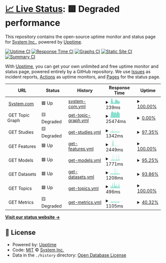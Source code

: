 # [📈 Live Status](https://SystemInternal.github.io/uptime): <!--live status--> **🟨 Degraded performance**

This repository contains the open-source uptime monitor and status page for [System Inc.](https://www.system.com), powered by [Upptime](https://github.com/upptime/upptime).

[![Uptime CI](https://github.com/SystemInternal/uptime/workflows/Uptime%20CI/badge.svg)](https://github.com/SystemInternal/uptime/actions?query=workflow%3A%22Uptime+CI%22)
[![Response Time CI](https://github.com/SystemInternal/uptime/workflows/Response%20Time%20CI/badge.svg)](https://github.com/SystemInternal/uptime/actions?query=workflow%3A%22Response+Time+CI%22)
[![Graphs CI](https://github.com/SystemInternal/uptime/workflows/Graphs%20CI/badge.svg)](https://github.com/SystemInternal/uptime/actions?query=workflow%3A%22Graphs+CI%22)
[![Static Site CI](https://github.com/SystemInternal/uptime/workflows/Static%20Site%20CI/badge.svg)](https://github.com/SystemInternal/uptime/actions?query=workflow%3A%22Static+Site+CI%22)
[![Summary CI](https://github.com/SystemInternal/uptime/workflows/Summary%20CI/badge.svg)](https://github.com/SystemInternal/uptime/actions?query=workflow%3A%22Summary+CI%22)

With [Upptime](https://upptime.js.org), you can get your own unlimited and free uptime monitor and status page, powered entirely by a GitHub repository. We use [Issues](https://github.com/SystemInternal/uptime/issues) as incident reports, [Actions](https://github.com/SystemInternal/uptime/actions) as uptime monitors, and [Pages](https://SystemInternal.github.io/uptime) for the status page.

<!--start: status pages-->
<!-- This summary is generated by Upptime (https://github.com/upptime/upptime) -->
<!-- Do not edit this manually, your changes will be overwritten -->
<!-- prettier-ignore -->
| URL | Status | History | Response Time | Uptime |
| --- | ------ | ------- | ------------- | ------ |
| <img alt="" src="https://icons.duckduckgo.com/ip3/www.system.com.ico" height="13"> [System.com](https://www.system.com) | 🟩 Up | [system-com.yml](https://github.com/SystemInternal/uptime/commits/HEAD/history/system-com.yml) | <details><summary><img alt="Response time graph" src="./graphs/system-com/response-time-week.png" height="20"> 239ms</summary><br><a href="https://SystemInternal.github.io/uptime/history/system-com"><img alt="Response time 237" src="https://img.shields.io/endpoint?url=https%3A%2F%2Fraw.githubusercontent.com%2FSystemInternal%2Fuptime%2FHEAD%2Fapi%2Fsystem-com%2Fresponse-time.json"></a><br><a href="https://SystemInternal.github.io/uptime/history/system-com"><img alt="24-hour response time 174" src="https://img.shields.io/endpoint?url=https%3A%2F%2Fraw.githubusercontent.com%2FSystemInternal%2Fuptime%2FHEAD%2Fapi%2Fsystem-com%2Fresponse-time-day.json"></a><br><a href="https://SystemInternal.github.io/uptime/history/system-com"><img alt="7-day response time 239" src="https://img.shields.io/endpoint?url=https%3A%2F%2Fraw.githubusercontent.com%2FSystemInternal%2Fuptime%2FHEAD%2Fapi%2Fsystem-com%2Fresponse-time-week.json"></a><br><a href="https://SystemInternal.github.io/uptime/history/system-com"><img alt="30-day response time 222" src="https://img.shields.io/endpoint?url=https%3A%2F%2Fraw.githubusercontent.com%2FSystemInternal%2Fuptime%2FHEAD%2Fapi%2Fsystem-com%2Fresponse-time-month.json"></a><br><a href="https://SystemInternal.github.io/uptime/history/system-com"><img alt="1-year response time 237" src="https://img.shields.io/endpoint?url=https%3A%2F%2Fraw.githubusercontent.com%2FSystemInternal%2Fuptime%2FHEAD%2Fapi%2Fsystem-com%2Fresponse-time-year.json"></a></details> | <details><summary><a href="https://SystemInternal.github.io/uptime/history/system-com">100.00%</a></summary><a href="https://SystemInternal.github.io/uptime/history/system-com"><img alt="All-time uptime 100.00%" src="https://img.shields.io/endpoint?url=https%3A%2F%2Fraw.githubusercontent.com%2FSystemInternal%2Fuptime%2FHEAD%2Fapi%2Fsystem-com%2Fuptime.json"></a><br><a href="https://SystemInternal.github.io/uptime/history/system-com"><img alt="24-hour uptime 100.00%" src="https://img.shields.io/endpoint?url=https%3A%2F%2Fraw.githubusercontent.com%2FSystemInternal%2Fuptime%2FHEAD%2Fapi%2Fsystem-com%2Fuptime-day.json"></a><br><a href="https://SystemInternal.github.io/uptime/history/system-com"><img alt="7-day uptime 100.00%" src="https://img.shields.io/endpoint?url=https%3A%2F%2Fraw.githubusercontent.com%2FSystemInternal%2Fuptime%2FHEAD%2Fapi%2Fsystem-com%2Fuptime-week.json"></a><br><a href="https://SystemInternal.github.io/uptime/history/system-com"><img alt="30-day uptime 100.00%" src="https://img.shields.io/endpoint?url=https%3A%2F%2Fraw.githubusercontent.com%2FSystemInternal%2Fuptime%2FHEAD%2Fapi%2Fsystem-com%2Fuptime-month.json"></a><br><a href="https://SystemInternal.github.io/uptime/history/system-com"><img alt="1-year uptime 100.00%" src="https://img.shields.io/endpoint?url=https%3A%2F%2Fraw.githubusercontent.com%2FSystemInternal%2Fuptime%2FHEAD%2Fapi%2Fsystem-com%2Fuptime-year.json"></a></details>
| <img alt="" src="https://icons.duckduckgo.com/ip3/null.ico" height="13"> GET Topic Graph | 🟨 Degraded | [get-topic-graph.yml](https://github.com/SystemInternal/uptime/commits/HEAD/history/get-topic-graph.yml) | <details><summary><img alt="Response time graph" src="./graphs/get-topic-graph/response-time-week.png" height="20"> 25474ms</summary><br><a href="https://SystemInternal.github.io/uptime/history/get-topic-graph"><img alt="Response time 5394" src="https://img.shields.io/endpoint?url=https%3A%2F%2Fraw.githubusercontent.com%2FSystemInternal%2Fuptime%2FHEAD%2Fapi%2Fget-topic-graph%2Fresponse-time.json"></a><br><a href="https://SystemInternal.github.io/uptime/history/get-topic-graph"><img alt="24-hour response time 19967" src="https://img.shields.io/endpoint?url=https%3A%2F%2Fraw.githubusercontent.com%2FSystemInternal%2Fuptime%2FHEAD%2Fapi%2Fget-topic-graph%2Fresponse-time-day.json"></a><br><a href="https://SystemInternal.github.io/uptime/history/get-topic-graph"><img alt="7-day response time 25474" src="https://img.shields.io/endpoint?url=https%3A%2F%2Fraw.githubusercontent.com%2FSystemInternal%2Fuptime%2FHEAD%2Fapi%2Fget-topic-graph%2Fresponse-time-week.json"></a><br><a href="https://SystemInternal.github.io/uptime/history/get-topic-graph"><img alt="30-day response time 23148" src="https://img.shields.io/endpoint?url=https%3A%2F%2Fraw.githubusercontent.com%2FSystemInternal%2Fuptime%2FHEAD%2Fapi%2Fget-topic-graph%2Fresponse-time-month.json"></a><br><a href="https://SystemInternal.github.io/uptime/history/get-topic-graph"><img alt="1-year response time 5394" src="https://img.shields.io/endpoint?url=https%3A%2F%2Fraw.githubusercontent.com%2FSystemInternal%2Fuptime%2FHEAD%2Fapi%2Fget-topic-graph%2Fresponse-time-year.json"></a></details> | <details><summary><a href="https://SystemInternal.github.io/uptime/history/get-topic-graph">0.00%</a></summary><a href="https://SystemInternal.github.io/uptime/history/get-topic-graph"><img alt="All-time uptime 43.72%" src="https://img.shields.io/endpoint?url=https%3A%2F%2Fraw.githubusercontent.com%2FSystemInternal%2Fuptime%2FHEAD%2Fapi%2Fget-topic-graph%2Fuptime.json"></a><br><a href="https://SystemInternal.github.io/uptime/history/get-topic-graph"><img alt="24-hour uptime 0.00%" src="https://img.shields.io/endpoint?url=https%3A%2F%2Fraw.githubusercontent.com%2FSystemInternal%2Fuptime%2FHEAD%2Fapi%2Fget-topic-graph%2Fuptime-day.json"></a><br><a href="https://SystemInternal.github.io/uptime/history/get-topic-graph"><img alt="7-day uptime 0.00%" src="https://img.shields.io/endpoint?url=https%3A%2F%2Fraw.githubusercontent.com%2FSystemInternal%2Fuptime%2FHEAD%2Fapi%2Fget-topic-graph%2Fuptime-week.json"></a><br><a href="https://SystemInternal.github.io/uptime/history/get-topic-graph"><img alt="30-day uptime 0.62%" src="https://img.shields.io/endpoint?url=https%3A%2F%2Fraw.githubusercontent.com%2FSystemInternal%2Fuptime%2FHEAD%2Fapi%2Fget-topic-graph%2Fuptime-month.json"></a><br><a href="https://SystemInternal.github.io/uptime/history/get-topic-graph"><img alt="1-year uptime 43.72%" src="https://img.shields.io/endpoint?url=https%3A%2F%2Fraw.githubusercontent.com%2FSystemInternal%2Fuptime%2FHEAD%2Fapi%2Fget-topic-graph%2Fuptime-year.json"></a></details>
| <img alt="" src="https://icons.duckduckgo.com/ip3/null.ico" height="13"> GET Studies | 🟨 Degraded | [get-studies.yml](https://github.com/SystemInternal/uptime/commits/HEAD/history/get-studies.yml) | <details><summary><img alt="Response time graph" src="./graphs/get-studies/response-time-week.png" height="20"> 1342ms</summary><br><a href="https://SystemInternal.github.io/uptime/history/get-studies"><img alt="Response time 1421" src="https://img.shields.io/endpoint?url=https%3A%2F%2Fraw.githubusercontent.com%2FSystemInternal%2Fuptime%2FHEAD%2Fapi%2Fget-studies%2Fresponse-time.json"></a><br><a href="https://SystemInternal.github.io/uptime/history/get-studies"><img alt="24-hour response time 960" src="https://img.shields.io/endpoint?url=https%3A%2F%2Fraw.githubusercontent.com%2FSystemInternal%2Fuptime%2FHEAD%2Fapi%2Fget-studies%2Fresponse-time-day.json"></a><br><a href="https://SystemInternal.github.io/uptime/history/get-studies"><img alt="7-day response time 1342" src="https://img.shields.io/endpoint?url=https%3A%2F%2Fraw.githubusercontent.com%2FSystemInternal%2Fuptime%2FHEAD%2Fapi%2Fget-studies%2Fresponse-time-week.json"></a><br><a href="https://SystemInternal.github.io/uptime/history/get-studies"><img alt="30-day response time 1342" src="https://img.shields.io/endpoint?url=https%3A%2F%2Fraw.githubusercontent.com%2FSystemInternal%2Fuptime%2FHEAD%2Fapi%2Fget-studies%2Fresponse-time-month.json"></a><br><a href="https://SystemInternal.github.io/uptime/history/get-studies"><img alt="1-year response time 1421" src="https://img.shields.io/endpoint?url=https%3A%2F%2Fraw.githubusercontent.com%2FSystemInternal%2Fuptime%2FHEAD%2Fapi%2Fget-studies%2Fresponse-time-year.json"></a></details> | <details><summary><a href="https://SystemInternal.github.io/uptime/history/get-studies">97.35%</a></summary><a href="https://SystemInternal.github.io/uptime/history/get-studies"><img alt="All-time uptime 98.79%" src="https://img.shields.io/endpoint?url=https%3A%2F%2Fraw.githubusercontent.com%2FSystemInternal%2Fuptime%2FHEAD%2Fapi%2Fget-studies%2Fuptime.json"></a><br><a href="https://SystemInternal.github.io/uptime/history/get-studies"><img alt="24-hour uptime 99.97%" src="https://img.shields.io/endpoint?url=https%3A%2F%2Fraw.githubusercontent.com%2FSystemInternal%2Fuptime%2FHEAD%2Fapi%2Fget-studies%2Fuptime-day.json"></a><br><a href="https://SystemInternal.github.io/uptime/history/get-studies"><img alt="7-day uptime 97.35%" src="https://img.shields.io/endpoint?url=https%3A%2F%2Fraw.githubusercontent.com%2FSystemInternal%2Fuptime%2FHEAD%2Fapi%2Fget-studies%2Fuptime-week.json"></a><br><a href="https://SystemInternal.github.io/uptime/history/get-studies"><img alt="30-day uptime 97.98%" src="https://img.shields.io/endpoint?url=https%3A%2F%2Fraw.githubusercontent.com%2FSystemInternal%2Fuptime%2FHEAD%2Fapi%2Fget-studies%2Fuptime-month.json"></a><br><a href="https://SystemInternal.github.io/uptime/history/get-studies"><img alt="1-year uptime 98.79%" src="https://img.shields.io/endpoint?url=https%3A%2F%2Fraw.githubusercontent.com%2FSystemInternal%2Fuptime%2FHEAD%2Fapi%2Fget-studies%2Fuptime-year.json"></a></details>
| <img alt="" src="https://icons.duckduckgo.com/ip3/null.ico" height="13"> GET Features | 🟩 Up | [get-features.yml](https://github.com/SystemInternal/uptime/commits/HEAD/history/get-features.yml) | <details><summary><img alt="Response time graph" src="./graphs/get-features/response-time-week.png" height="20"> 2449ms</summary><br><a href="https://SystemInternal.github.io/uptime/history/get-features"><img alt="Response time 2388" src="https://img.shields.io/endpoint?url=https%3A%2F%2Fraw.githubusercontent.com%2FSystemInternal%2Fuptime%2FHEAD%2Fapi%2Fget-features%2Fresponse-time.json"></a><br><a href="https://SystemInternal.github.io/uptime/history/get-features"><img alt="24-hour response time 544" src="https://img.shields.io/endpoint?url=https%3A%2F%2Fraw.githubusercontent.com%2FSystemInternal%2Fuptime%2FHEAD%2Fapi%2Fget-features%2Fresponse-time-day.json"></a><br><a href="https://SystemInternal.github.io/uptime/history/get-features"><img alt="7-day response time 2449" src="https://img.shields.io/endpoint?url=https%3A%2F%2Fraw.githubusercontent.com%2FSystemInternal%2Fuptime%2FHEAD%2Fapi%2Fget-features%2Fresponse-time-week.json"></a><br><a href="https://SystemInternal.github.io/uptime/history/get-features"><img alt="30-day response time 2683" src="https://img.shields.io/endpoint?url=https%3A%2F%2Fraw.githubusercontent.com%2FSystemInternal%2Fuptime%2FHEAD%2Fapi%2Fget-features%2Fresponse-time-month.json"></a><br><a href="https://SystemInternal.github.io/uptime/history/get-features"><img alt="1-year response time 2388" src="https://img.shields.io/endpoint?url=https%3A%2F%2Fraw.githubusercontent.com%2FSystemInternal%2Fuptime%2FHEAD%2Fapi%2Fget-features%2Fresponse-time-year.json"></a></details> | <details><summary><a href="https://SystemInternal.github.io/uptime/history/get-features">100.00%</a></summary><a href="https://SystemInternal.github.io/uptime/history/get-features"><img alt="All-time uptime 99.82%" src="https://img.shields.io/endpoint?url=https%3A%2F%2Fraw.githubusercontent.com%2FSystemInternal%2Fuptime%2FHEAD%2Fapi%2Fget-features%2Fuptime.json"></a><br><a href="https://SystemInternal.github.io/uptime/history/get-features"><img alt="24-hour uptime 100.00%" src="https://img.shields.io/endpoint?url=https%3A%2F%2Fraw.githubusercontent.com%2FSystemInternal%2Fuptime%2FHEAD%2Fapi%2Fget-features%2Fuptime-day.json"></a><br><a href="https://SystemInternal.github.io/uptime/history/get-features"><img alt="7-day uptime 100.00%" src="https://img.shields.io/endpoint?url=https%3A%2F%2Fraw.githubusercontent.com%2FSystemInternal%2Fuptime%2FHEAD%2Fapi%2Fget-features%2Fuptime-week.json"></a><br><a href="https://SystemInternal.github.io/uptime/history/get-features"><img alt="30-day uptime 100.00%" src="https://img.shields.io/endpoint?url=https%3A%2F%2Fraw.githubusercontent.com%2FSystemInternal%2Fuptime%2FHEAD%2Fapi%2Fget-features%2Fuptime-month.json"></a><br><a href="https://SystemInternal.github.io/uptime/history/get-features"><img alt="1-year uptime 99.82%" src="https://img.shields.io/endpoint?url=https%3A%2F%2Fraw.githubusercontent.com%2FSystemInternal%2Fuptime%2FHEAD%2Fapi%2Fget-features%2Fuptime-year.json"></a></details>
| <img alt="" src="https://icons.duckduckgo.com/ip3/null.ico" height="13"> GET Models | 🟩 Up | [get-models.yml](https://github.com/SystemInternal/uptime/commits/HEAD/history/get-models.yml) | <details><summary><img alt="Response time graph" src="./graphs/get-models/response-time-week.png" height="20"> 1771ms</summary><br><a href="https://SystemInternal.github.io/uptime/history/get-models"><img alt="Response time 1592" src="https://img.shields.io/endpoint?url=https%3A%2F%2Fraw.githubusercontent.com%2FSystemInternal%2Fuptime%2FHEAD%2Fapi%2Fget-models%2Fresponse-time.json"></a><br><a href="https://SystemInternal.github.io/uptime/history/get-models"><img alt="24-hour response time 2654" src="https://img.shields.io/endpoint?url=https%3A%2F%2Fraw.githubusercontent.com%2FSystemInternal%2Fuptime%2FHEAD%2Fapi%2Fget-models%2Fresponse-time-day.json"></a><br><a href="https://SystemInternal.github.io/uptime/history/get-models"><img alt="7-day response time 1771" src="https://img.shields.io/endpoint?url=https%3A%2F%2Fraw.githubusercontent.com%2FSystemInternal%2Fuptime%2FHEAD%2Fapi%2Fget-models%2Fresponse-time-week.json"></a><br><a href="https://SystemInternal.github.io/uptime/history/get-models"><img alt="30-day response time 1395" src="https://img.shields.io/endpoint?url=https%3A%2F%2Fraw.githubusercontent.com%2FSystemInternal%2Fuptime%2FHEAD%2Fapi%2Fget-models%2Fresponse-time-month.json"></a><br><a href="https://SystemInternal.github.io/uptime/history/get-models"><img alt="1-year response time 1592" src="https://img.shields.io/endpoint?url=https%3A%2F%2Fraw.githubusercontent.com%2FSystemInternal%2Fuptime%2FHEAD%2Fapi%2Fget-models%2Fresponse-time-year.json"></a></details> | <details><summary><a href="https://SystemInternal.github.io/uptime/history/get-models">95.25%</a></summary><a href="https://SystemInternal.github.io/uptime/history/get-models"><img alt="All-time uptime 98.66%" src="https://img.shields.io/endpoint?url=https%3A%2F%2Fraw.githubusercontent.com%2FSystemInternal%2Fuptime%2FHEAD%2Fapi%2Fget-models%2Fuptime.json"></a><br><a href="https://SystemInternal.github.io/uptime/history/get-models"><img alt="24-hour uptime 100.00%" src="https://img.shields.io/endpoint?url=https%3A%2F%2Fraw.githubusercontent.com%2FSystemInternal%2Fuptime%2FHEAD%2Fapi%2Fget-models%2Fuptime-day.json"></a><br><a href="https://SystemInternal.github.io/uptime/history/get-models"><img alt="7-day uptime 95.25%" src="https://img.shields.io/endpoint?url=https%3A%2F%2Fraw.githubusercontent.com%2FSystemInternal%2Fuptime%2FHEAD%2Fapi%2Fget-models%2Fuptime-week.json"></a><br><a href="https://SystemInternal.github.io/uptime/history/get-models"><img alt="30-day uptime 97.84%" src="https://img.shields.io/endpoint?url=https%3A%2F%2Fraw.githubusercontent.com%2FSystemInternal%2Fuptime%2FHEAD%2Fapi%2Fget-models%2Fuptime-month.json"></a><br><a href="https://SystemInternal.github.io/uptime/history/get-models"><img alt="1-year uptime 98.66%" src="https://img.shields.io/endpoint?url=https%3A%2F%2Fraw.githubusercontent.com%2FSystemInternal%2Fuptime%2FHEAD%2Fapi%2Fget-models%2Fuptime-year.json"></a></details>
| <img alt="" src="https://icons.duckduckgo.com/ip3/null.ico" height="13"> GET Datasets | 🟩 Up | [get-datasets.yml](https://github.com/SystemInternal/uptime/commits/HEAD/history/get-datasets.yml) | <details><summary><img alt="Response time graph" src="./graphs/get-datasets/response-time-week.png" height="20"> 1208ms</summary><br><a href="https://SystemInternal.github.io/uptime/history/get-datasets"><img alt="Response time 1343" src="https://img.shields.io/endpoint?url=https%3A%2F%2Fraw.githubusercontent.com%2FSystemInternal%2Fuptime%2FHEAD%2Fapi%2Fget-datasets%2Fresponse-time.json"></a><br><a href="https://SystemInternal.github.io/uptime/history/get-datasets"><img alt="24-hour response time 920" src="https://img.shields.io/endpoint?url=https%3A%2F%2Fraw.githubusercontent.com%2FSystemInternal%2Fuptime%2FHEAD%2Fapi%2Fget-datasets%2Fresponse-time-day.json"></a><br><a href="https://SystemInternal.github.io/uptime/history/get-datasets"><img alt="7-day response time 1208" src="https://img.shields.io/endpoint?url=https%3A%2F%2Fraw.githubusercontent.com%2FSystemInternal%2Fuptime%2FHEAD%2Fapi%2Fget-datasets%2Fresponse-time-week.json"></a><br><a href="https://SystemInternal.github.io/uptime/history/get-datasets"><img alt="30-day response time 1166" src="https://img.shields.io/endpoint?url=https%3A%2F%2Fraw.githubusercontent.com%2FSystemInternal%2Fuptime%2FHEAD%2Fapi%2Fget-datasets%2Fresponse-time-month.json"></a><br><a href="https://SystemInternal.github.io/uptime/history/get-datasets"><img alt="1-year response time 1343" src="https://img.shields.io/endpoint?url=https%3A%2F%2Fraw.githubusercontent.com%2FSystemInternal%2Fuptime%2FHEAD%2Fapi%2Fget-datasets%2Fresponse-time-year.json"></a></details> | <details><summary><a href="https://SystemInternal.github.io/uptime/history/get-datasets">93.86%</a></summary><a href="https://SystemInternal.github.io/uptime/history/get-datasets"><img alt="All-time uptime 98.94%" src="https://img.shields.io/endpoint?url=https%3A%2F%2Fraw.githubusercontent.com%2FSystemInternal%2Fuptime%2FHEAD%2Fapi%2Fget-datasets%2Fuptime.json"></a><br><a href="https://SystemInternal.github.io/uptime/history/get-datasets"><img alt="24-hour uptime 91.92%" src="https://img.shields.io/endpoint?url=https%3A%2F%2Fraw.githubusercontent.com%2FSystemInternal%2Fuptime%2FHEAD%2Fapi%2Fget-datasets%2Fuptime-day.json"></a><br><a href="https://SystemInternal.github.io/uptime/history/get-datasets"><img alt="7-day uptime 93.86%" src="https://img.shields.io/endpoint?url=https%3A%2F%2Fraw.githubusercontent.com%2FSystemInternal%2Fuptime%2FHEAD%2Fapi%2Fget-datasets%2Fuptime-week.json"></a><br><a href="https://SystemInternal.github.io/uptime/history/get-datasets"><img alt="30-day uptime 96.31%" src="https://img.shields.io/endpoint?url=https%3A%2F%2Fraw.githubusercontent.com%2FSystemInternal%2Fuptime%2FHEAD%2Fapi%2Fget-datasets%2Fuptime-month.json"></a><br><a href="https://SystemInternal.github.io/uptime/history/get-datasets"><img alt="1-year uptime 98.94%" src="https://img.shields.io/endpoint?url=https%3A%2F%2Fraw.githubusercontent.com%2FSystemInternal%2Fuptime%2FHEAD%2Fapi%2Fget-datasets%2Fuptime-year.json"></a></details>
| <img alt="" src="https://icons.duckduckgo.com/ip3/null.ico" height="13"> GET Topics | 🟩 Up | [get-topics.yml](https://github.com/SystemInternal/uptime/commits/HEAD/history/get-topics.yml) | <details><summary><img alt="Response time graph" src="./graphs/get-topics/response-time-week.png" height="20"> 496ms</summary><br><a href="https://SystemInternal.github.io/uptime/history/get-topics"><img alt="Response time 1351" src="https://img.shields.io/endpoint?url=https%3A%2F%2Fraw.githubusercontent.com%2FSystemInternal%2Fuptime%2FHEAD%2Fapi%2Fget-topics%2Fresponse-time.json"></a><br><a href="https://SystemInternal.github.io/uptime/history/get-topics"><img alt="24-hour response time 666" src="https://img.shields.io/endpoint?url=https%3A%2F%2Fraw.githubusercontent.com%2FSystemInternal%2Fuptime%2FHEAD%2Fapi%2Fget-topics%2Fresponse-time-day.json"></a><br><a href="https://SystemInternal.github.io/uptime/history/get-topics"><img alt="7-day response time 496" src="https://img.shields.io/endpoint?url=https%3A%2F%2Fraw.githubusercontent.com%2FSystemInternal%2Fuptime%2FHEAD%2Fapi%2Fget-topics%2Fresponse-time-week.json"></a><br><a href="https://SystemInternal.github.io/uptime/history/get-topics"><img alt="30-day response time 1452" src="https://img.shields.io/endpoint?url=https%3A%2F%2Fraw.githubusercontent.com%2FSystemInternal%2Fuptime%2FHEAD%2Fapi%2Fget-topics%2Fresponse-time-month.json"></a><br><a href="https://SystemInternal.github.io/uptime/history/get-topics"><img alt="1-year response time 1351" src="https://img.shields.io/endpoint?url=https%3A%2F%2Fraw.githubusercontent.com%2FSystemInternal%2Fuptime%2FHEAD%2Fapi%2Fget-topics%2Fresponse-time-year.json"></a></details> | <details><summary><a href="https://SystemInternal.github.io/uptime/history/get-topics">100.00%</a></summary><a href="https://SystemInternal.github.io/uptime/history/get-topics"><img alt="All-time uptime 99.90%" src="https://img.shields.io/endpoint?url=https%3A%2F%2Fraw.githubusercontent.com%2FSystemInternal%2Fuptime%2FHEAD%2Fapi%2Fget-topics%2Fuptime.json"></a><br><a href="https://SystemInternal.github.io/uptime/history/get-topics"><img alt="24-hour uptime 100.00%" src="https://img.shields.io/endpoint?url=https%3A%2F%2Fraw.githubusercontent.com%2FSystemInternal%2Fuptime%2FHEAD%2Fapi%2Fget-topics%2Fuptime-day.json"></a><br><a href="https://SystemInternal.github.io/uptime/history/get-topics"><img alt="7-day uptime 100.00%" src="https://img.shields.io/endpoint?url=https%3A%2F%2Fraw.githubusercontent.com%2FSystemInternal%2Fuptime%2FHEAD%2Fapi%2Fget-topics%2Fuptime-week.json"></a><br><a href="https://SystemInternal.github.io/uptime/history/get-topics"><img alt="30-day uptime 100.00%" src="https://img.shields.io/endpoint?url=https%3A%2F%2Fraw.githubusercontent.com%2FSystemInternal%2Fuptime%2FHEAD%2Fapi%2Fget-topics%2Fuptime-month.json"></a><br><a href="https://SystemInternal.github.io/uptime/history/get-topics"><img alt="1-year uptime 99.90%" src="https://img.shields.io/endpoint?url=https%3A%2F%2Fraw.githubusercontent.com%2FSystemInternal%2Fuptime%2FHEAD%2Fapi%2Fget-topics%2Fuptime-year.json"></a></details>
| <img alt="" src="https://icons.duckduckgo.com/ip3/null.ico" height="13"> GET Metrics | 🟨 Degraded | [get-metrics.yml](https://github.com/SystemInternal/uptime/commits/HEAD/history/get-metrics.yml) | <details><summary><img alt="Response time graph" src="./graphs/get-metrics/response-time-week.png" height="20"> 1105ms</summary><br><a href="https://SystemInternal.github.io/uptime/history/get-metrics"><img alt="Response time 1135" src="https://img.shields.io/endpoint?url=https%3A%2F%2Fraw.githubusercontent.com%2FSystemInternal%2Fuptime%2FHEAD%2Fapi%2Fget-metrics%2Fresponse-time.json"></a><br><a href="https://SystemInternal.github.io/uptime/history/get-metrics"><img alt="24-hour response time 927" src="https://img.shields.io/endpoint?url=https%3A%2F%2Fraw.githubusercontent.com%2FSystemInternal%2Fuptime%2FHEAD%2Fapi%2Fget-metrics%2Fresponse-time-day.json"></a><br><a href="https://SystemInternal.github.io/uptime/history/get-metrics"><img alt="7-day response time 1105" src="https://img.shields.io/endpoint?url=https%3A%2F%2Fraw.githubusercontent.com%2FSystemInternal%2Fuptime%2FHEAD%2Fapi%2Fget-metrics%2Fresponse-time-week.json"></a><br><a href="https://SystemInternal.github.io/uptime/history/get-metrics"><img alt="30-day response time 1113" src="https://img.shields.io/endpoint?url=https%3A%2F%2Fraw.githubusercontent.com%2FSystemInternal%2Fuptime%2FHEAD%2Fapi%2Fget-metrics%2Fresponse-time-month.json"></a><br><a href="https://SystemInternal.github.io/uptime/history/get-metrics"><img alt="1-year response time 1135" src="https://img.shields.io/endpoint?url=https%3A%2F%2Fraw.githubusercontent.com%2FSystemInternal%2Fuptime%2FHEAD%2Fapi%2Fget-metrics%2Fresponse-time-year.json"></a></details> | <details><summary><a href="https://SystemInternal.github.io/uptime/history/get-metrics">40.32%</a></summary><a href="https://SystemInternal.github.io/uptime/history/get-metrics"><img alt="All-time uptime 97.22%" src="https://img.shields.io/endpoint?url=https%3A%2F%2Fraw.githubusercontent.com%2FSystemInternal%2Fuptime%2FHEAD%2Fapi%2Fget-metrics%2Fuptime.json"></a><br><a href="https://SystemInternal.github.io/uptime/history/get-metrics"><img alt="24-hour uptime 23.81%" src="https://img.shields.io/endpoint?url=https%3A%2F%2Fraw.githubusercontent.com%2FSystemInternal%2Fuptime%2FHEAD%2Fapi%2Fget-metrics%2Fuptime-day.json"></a><br><a href="https://SystemInternal.github.io/uptime/history/get-metrics"><img alt="7-day uptime 40.32%" src="https://img.shields.io/endpoint?url=https%3A%2F%2Fraw.githubusercontent.com%2FSystemInternal%2Fuptime%2FHEAD%2Fapi%2Fget-metrics%2Fuptime-week.json"></a><br><a href="https://SystemInternal.github.io/uptime/history/get-metrics"><img alt="30-day uptime 86.27%" src="https://img.shields.io/endpoint?url=https%3A%2F%2Fraw.githubusercontent.com%2FSystemInternal%2Fuptime%2FHEAD%2Fapi%2Fget-metrics%2Fuptime-month.json"></a><br><a href="https://SystemInternal.github.io/uptime/history/get-metrics"><img alt="1-year uptime 97.22%" src="https://img.shields.io/endpoint?url=https%3A%2F%2Fraw.githubusercontent.com%2FSystemInternal%2Fuptime%2FHEAD%2Fapi%2Fget-metrics%2Fuptime-year.json"></a></details>

<!--end: status pages-->

[**Visit our status website →**](https://SystemInternal.github.io/uptime)

## 📄 License

- Powered by: [Upptime](https://github.com/upptime/upptime)
- Code: [MIT](./LICENSE) © [System Inc.](system.com)
- Data in the `./history` directory: [Open Database License](https://opendatacommons.org/licenses/odbl/1-0/)
